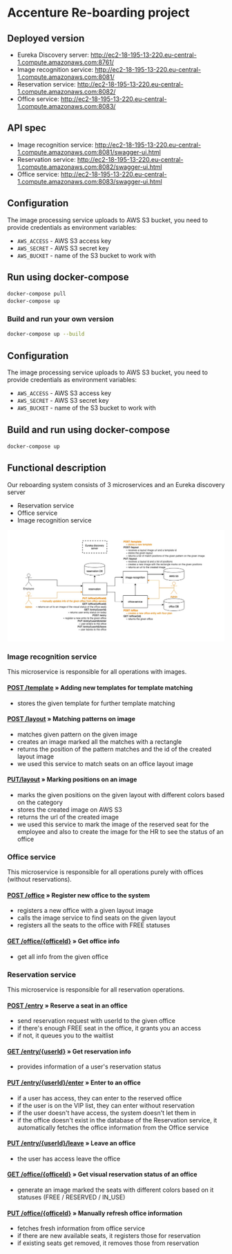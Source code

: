 # Accenture Re-boarding project

## Deployed version

- Eureka Discovery server: http://ec2-18-195-13-220.eu-central-1.compute.amazonaws.com:8761/
- Image recognition service: http://ec2-18-195-13-220.eu-central-1.compute.amazonaws.com:8081/
- Reservation service: http://ec2-18-195-13-220.eu-central-1.compute.amazonaws.com:8082/
- Office service: http://ec2-18-195-13-220.eu-central-1.compute.amazonaws.com:8083/

## API spec

- Image recognition service: http://ec2-18-195-13-220.eu-central-1.compute.amazonaws.com:8081/swagger-ui.html
- Reservation service: http://ec2-18-195-13-220.eu-central-1.compute.amazonaws.com:8082/swagger-ui.html
- Office service: http://ec2-18-195-13-220.eu-central-1.compute.amazonaws.com:8083/swagger-ui.html

## Configuration

The image processing service uploads to AWS S3 bucket, you need to provide credentials as environment variables:

- `AWS_ACCESS` - AWS S3 access key
- `AWS_SECRET` - AWS S3 secret key
- `AWS_BUCKET` - name of the S3 bucket to work with

## Run using docker-compose

```sh
docker-compose pull
docker-compose up
```

### Build and run your own version

```sh
docker-compose up --build
```

## Configuration

The image processing service uploads to AWS S3 bucket, you need to provide credentials as environment variables:

- `AWS_ACCESS` - AWS S3 access key
- `AWS_SECRET` - AWS S3 secret key
- `AWS_BUCKET` - name of the S3 bucket to work with

## Build and run using docker-compose

```sh
docker-compose up
```

## Functional description

Our reboarding system consists of 3 microservices and an Eureka discovery server
- Reservation service
- Office service
- Image recognition service

![Reboarding architecture](/accenture-reboarding-architecture.jpg)

### Image recognition service
This microservice is responsible for all operations with images.

#### [POST /template](http://ec2-18-195-13-220.eu-central-1.compute.amazonaws.com:8081/swagger-ui.html#/template-controller/createTemplateUsingPOST) » Adding new templates for template matching
- stores the given template for further template matching

#### [POST /layout](http://ec2-18-195-13-220.eu-central-1.compute.amazonaws.com:8081/swagger-ui.html#/layout-controller/processLayoutUsingPOST) » Matching patterns on image
- matches given pattern on the given image
- creates an image marked all the matches with a rectangle
- returns the position of the pattern matches and the id of the created layout image
- we used this service to match seats on an office layout image

#### [PUT/layout](http://ec2-18-195-13-220.eu-central-1.compute.amazonaws.com:8081/swagger-ui.html#/layout-controller/markLayoutUsingPUT) » Marking positions on an image
- marks the given positions on the given layout with different colors based on the category
- stores the created image on AWS S3
- returns the url of the created image
- we used this service to mark the image of the reserved seat for the employee and also to create the image for the HR to see the status of an office


### Office service
This microservice is responsible for all operations purely with offices (without reservations).

#### [POST /office](http://ec2-18-195-13-220.eu-central-1.compute.amazonaws.com:8083/swagger-ui.html#/office-controller/registerOfficeUsingPOST) » Register new office to the system
- registers a new office with a given layout image
- calls the image service to find seats on the given layout
- registers all the seats to the office with FREE statuses

#### [GET /office/{officeId}](http://ec2-18-195-13-220.eu-central-1.compute.amazonaws.com:8083/swagger-ui.html#/office-controller/modifyOfficeUsingGET) » Get office info
- get all info from the given office


### Reservation service
This microservice is responsible for all reservation operations.

#### [POST /entry](http://ec2-18-195-13-220.eu-central-1.compute.amazonaws.com:8082/swagger-ui.html#/entry-controller/registerUsingPOST) » Reserve a seat in an office
- send reservation request with userId to the given office
- if there's enough FREE seat in the office, it grants you an access
- if not, it queues you to the waitlist

#### [GET /entry/{userId}](http://ec2-18-195-13-220.eu-central-1.compute.amazonaws.com:8082/swagger-ui.html#/entry-controller/statusUsingGET) » Get reservation info
- provides information of a user's reservation status

#### [PUT /entry/{userId}/enter](http://ec2-18-195-13-220.eu-central-1.compute.amazonaws.com:8082/swagger-ui.html#/entry-controller/enterUsingPUT) » Enter to an office
- if a user has access, they can enter to the reserved office
- if the user is on the VIP list, they can enter without reservation
- if the user doesn't have access, the system doesn't let them in
- if the office doesn't exist in the database of the Reservation service, it automatically fetches the office information from the Office service

#### [PUT /entry/{userId}/leave](http://ec2-18-195-13-220.eu-central-1.compute.amazonaws.com:8082/swagger-ui.html#/entry-controller/leaveUsingPUT) » Leave an office
- the user has access leave the office

#### [GET /office/{officeId}](http://ec2-18-195-13-220.eu-central-1.compute.amazonaws.com:8082/swagger-ui.html#/office-controller/getStatusUsingGET) » Get visual reservation status of an office
- generate an image marked the seats with different colors based on it statuses (FREE / RESERVED / IN_USE)

#### [PUT /office/{officeId}](http://ec2-18-195-13-220.eu-central-1.compute.amazonaws.com:8082/swagger-ui.html#/office-controller/updateOfficeUsingPUT) » Manually refresh office information
- fetches fresh information from office service
- if there are new available seats, it registers those for reservation
- if existing seats get removed, it removes those from reservation
